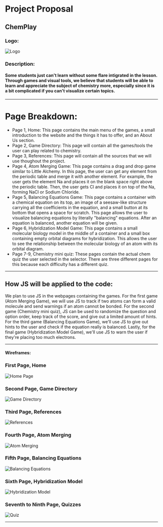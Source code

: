# Project Proposal 
## ChemPlay

### Logo:
![Logo](assets/logo.png)

### Description:
#### Some students just can't learn without some flare intigrated in the lesson. Through games and visual tools, we believe that students will be able to learn and appreciate the subject of chemistry more, especially since it is a bit complicated if you can't visualize certain topics.  

******
# Page Breakdown:
- Page 1, Home: This page contains the main menu of the games, a small introduction to the website and the things it has to offer, and an About Us section.
- Page 2, Game Directory: This page will contain all the games/tools the user can play related to chemistry. 
- Page 3, References: This page will contain all the sources that we will use thoughout the project. 
- Page 4, Atom Merging Game: This page contains a drag and drop game similar to Little Alchemy. In this page, the user can get any element from the periodic table and merge it with another element. For example, the user gets the element Na and places it on the blank space right above the periodic table. Then, the user gets Cl and places it on top of the Na, forming NaCl or Sodium Chloride. 
- Page 5, Balancing Equations Game: This page contains a container with a chemical equation on its top, an image of a seesaw-like structure carrying all the coefficients in the equation, and a small button at its bottom that opens a space for scratch. This page allows the user to visualize balancing equations by literally "balancing" equations. After an equation is balanced, another equation will be given.
- Page 6, Hybridization Model Game: This page contains a small molecular biology model in the middle of a container and a small box containing empty orbital diagrams for hybridization. This allows the user to see the relationship between the molecular biology of an atom with its orbital diagram. 
- Page 7-9, Chemistry mini quiz: These pages contain the actual chem quiz the user selected in the selector. There are three different pages for this because each difficulty has a different quiz.




******

## How JS will be applied to the code: 
We plan to use JS in the webpages containing the games. For the first game (Atom Merging Game), we will use JS to track if two atoms can form a valid molecule and send warnings if an atom cannot be bonded. For the second game (Chemistry mini quiz), JS can be used to randomize the question and option order, keep track of the score, and give out a limited amount of hints. For the third game (Balancing Equations Game), we'll use JS to give out hints to the user and check if the equation really is balanced. Lastly, for the final game (Hybridization Model Game), we'll use JS to warn the user if they're placing too much electrons.



******
#### Wireframes:

### First Page, Home
![Home Page](wireframes/1_Home.png)
### Second Page, Game Directory
![Game Directory](wireframes/2_GameDirectory.png)
### Third Page, References
![References](wireframes/3_References.png)
### Fourth Page, Atom Merging
![Atom Merging](wireframes/4_AtomMerging.png)
### Fifth Page, Balancing Equations
![Balancing Equations](wireframes/5_BalancingEquations.png)
### Sixth Page, Hybridization Model
![Hybridization Model](wireframes/6_HybridizationModel.png)
### Seventh to Ninth Page, Quizzes
![Quiz](wireframes/7_QuizTemplate.png)



******
